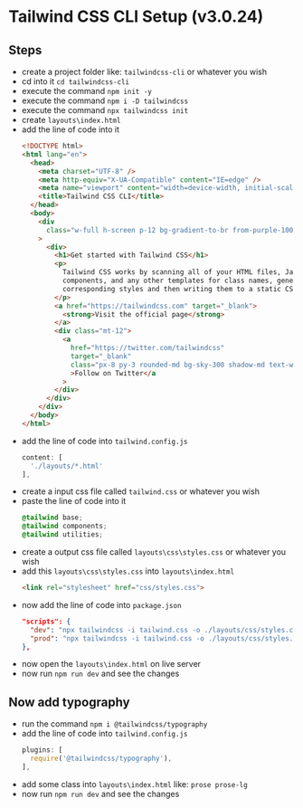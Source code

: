 # Tailwind CSS CLI Setup (v3.0.24)

## Steps
- create a project folder like: `tailwindcss-cli` or whatever you wish
- cd into it `cd tailwindcss-cli`
- execute the command `npm init -y`
- execute the command `npm i -D tailwindcss`
- execute the command `npx tailwindcss init`
- create `layouts\index.html`
- add the line of code into it
  ```html
  <!DOCTYPE html>
  <html lang="en">
    <head>
      <meta charset="UTF-8" />
      <meta http-equiv="X-UA-Compatible" content="IE=edge" />
      <meta name="viewport" content="width=device-width, initial-scale=1.0" />
      <title>Tailwind CSS CLI</title>
    </head>
    <body>
      <div
        class="w-full h-screen p-12 bg-gradient-to-br from-purple-100 to-pink-100 via-cyan-100"
      >
        <div>
          <h1>Get started with Tailwind CSS</h1>
          <p>
            Tailwind CSS works by scanning all of your HTML files, JavaScript
            components, and any other templates for class names, generating the
            corresponding styles and then writing them to a static CSS file.
          </p>
          <a href="https://tailwindcss.com" target="_blank">
            <strong>Visit the official page</strong>
          </a>
          <div class="mt-12">
            <a
              href="https://twitter.com/tailwindcss"
              target="_blank"
              class="px-8 py-3 rounded-md bg-sky-300 shadow-md text-white hover:bg-sky-400"
              >Follow on Twitter</a
            >
          </div>
        </div>
      </div>
    </body>
  </html>
  ```
- add the line of code into `tailwind.config.js`
  ```js
  content: [
    './layouts/*.html'
  ],
  ```
- create a input css file called `tailwind.css` or whatever you wish
- paste the line of code into it
  ```css
  @tailwind base;
  @tailwind components;
  @tailwind utilities;
  ```
- create a output css file called `layouts\css\styles.css` or whatever you wish
- add this `layouts\css\styles.css` into `layouts\index.html`
  ```html
  <link rel="stylesheet" href="css/styles.css">
  ```
- now add the line of code into `package.json`
  ```json
  "scripts": {
    "dev": "npx tailwindcss -i tailwind.css -o ./layouts/css/styles.css --watch",
    "prod": "npx tailwindcss -i tailwind.css -o ./layouts/css/styles.css --minify"
  },
  ```
- now open the `layouts\index.html` on live server
- now run `npm run dev` and see the changes

## Now add typography
- run the command `npm i @tailwindcss/typography`
- add the line of code into `tailwind.config.js`
  ```js
  plugins: [
    require('@tailwindcss/typography'),
  ],
  ```
- add some class into `layouts\index.html` like: `prose prose-lg`
- now run `npm run dev` and see the changes
